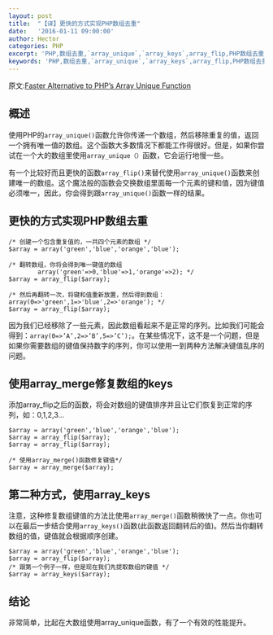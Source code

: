 ```yaml
---
layout: post
title:  "【译】更快的方式实现PHP数组去重"
date:   '2016-01-11 09:00:00'
author: Hector
categories: PHP
excerpt: 'PHP,数组去重,`array_unique`,`array_keys`,array_flip,PHP数组去重,更快的方式实现PHP数组去重'
keywords: 'PHP,数组去重,`array_unique`,`array_keys`,array_flip,PHP数组去重,更快的方式实现PHP数组去重'
---
```


原文:[Faster Alternative to PHP’s Array Unique Function](http://www.thecave.info/faster-alternative-to-phps-array-unique-function/)

## 概述
使用PHP的`array_unique()`函数允许你传递一个数组，然后移除重复的值，返回一个拥有唯一值的数组。这个函数大多数情况下都能工作得很好。但是，如果你尝试在一个大的数组里使用`array_unique（）`函数，它会运行地慢一些。

有一个比较好而且更快的函数`array_flip()`来替代使用`array_unique()`函数来创建唯一的数组。这个魔法般的函数会交换数组里面每一个元素的键和值，因为键值必须唯一，因此，你会得到跟`array_unique()`函数一样的结果。

## 更快的方式实现PHP数组去重

<!--more-->

    /* 创建一个包含重复值的，一共四个元素的数组 */
    $array = array('green','blue','orange','blue');

    /* 翻转数组，你将会得到唯一键值的数组
            array('green'=>0,'blue'=>1,'orange'=>2); */
    $array = array_flip($array);

    /* 然后再翻转一次，将键和值重新放置，然后得到数组：array(0=>'green',1=>'blue',2=>'orange'); */
    $array = array_flip($array);

因为我们已经移除了一些元素，因此数组看起来不是正常的序列。比如我们可能会得到：`array(0=>’A’,2=>’B’,5=>’C’);`。在某些情况下，这不是一个问题，但是如果你需要数组的键值保持数字的序列，你可以使用一到两种方法解决键值乱序的问题。

## 使用array_merge修复数组的keys
添加array_flip之后的函数，将会对数组的键值排序并且让它们恢复到正常的序列，如：0,1,2,3...

    $array = array('green','blue','orange','blue');
    $array = array_flip($array);
    $array = array_flip($array);

    /* 使用array_merge()函数修复键值*/
    $array = array_merge($array);

## 第二种方式，使用array_keys
注意，这种修复数组键值的方法比使用`array_merge()`函数稍微快了一点。你也可以在最后一步结合使用`array_keys()`函数(此函数返回翻转后的值)。然后当你翻转数组的值，键值就会根据顺序创建。

    $array = array('green','blue','orange','blue');
    $array = array_flip($array);
    /* 跟第一个例子一样，但是现在我们先提取数组的键值 */
    $array = array_keys($array);

## 结论
非常简单，比起在大数组使用array_unique函数，有了一个有效的性能提升。

